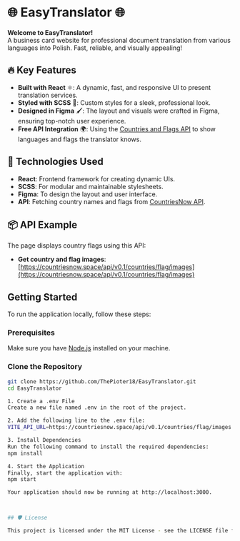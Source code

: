 # 🌐 EasyTranslator 🌐

**Welcome to EasyTranslator!**  
A business card website for professional document translation from various languages into Polish. Fast, reliable, and visually appealing!

## 🔥 Key Features

- **Built with React** ⚛️: A dynamic, fast, and responsive UI to present translation services.
- **Styled with SCSS** 🎨: Custom styles for a sleek, professional look.
- **Designed in Figma** 🖌️: The layout and visuals were crafted in Figma, ensuring top-notch user experience.
- **Free API Integration** 🌍: Using the [Countries and Flags API](https://countriesnow.space/api/v0.1/countries/flag/images) to show languages and flags the translator knows.

## 🚀 Technologies Used

- **React**: Frontend framework for creating dynamic UIs.
- **SCSS**: For modular and maintainable stylesheets.
- **Figma**: To design the layout and user interface.
- **API**: Fetching country names and flags from [CountriesNow API](https://countriesnow.space).

## 📦 API Example

The page displays country flags using this API:

- **Get country and flag images**: [https://countriesnow.space/api/v0.1/countries/flag/images](https://countriesnow.space/api/v0.1/countries/flag/images)

## Getting Started

To run the application locally, follow these steps:

### Prerequisites

Make sure you have [Node.js](https://nodejs.org/) installed on your machine.

### Clone the Repository

```bash
git clone https://github.com/ThePioter18/EasyTranslator.git
cd EasyTranslator

1. Create a .env File
Create a new file named .env in the root of the project.

2. Add the following line to the .env file:
VITE_API_URL=https://countriesnow.space/api/v0.1/countries/flag/images

3. Install Dependencies
Run the following command to install the required dependencies:
npm install

4. Start the Application
Finally, start the application with:
npm start

Your application should now be running at http://localhost:3000.



## 🛡 License

This project is licensed under the MIT License - see the LICENSE file for details.
